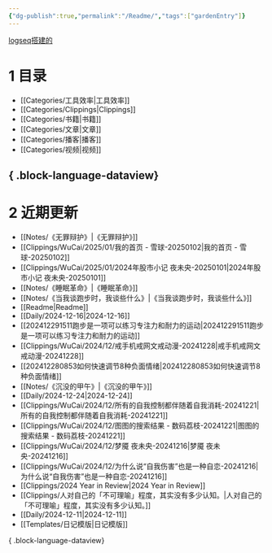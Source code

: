 ```yaml
---
{"dg-publish":true,"permalink":"/Readme/","tags":["gardenEntry"]}
---
```



[logseq搭建的](https://logseq.oceanum.top)

# 1 目录

- [[Categories/工具效率\|工具效率]]
- [[Categories/Clippings\|Clippings]]
- [[Categories/书籍\|书籍]]
- [[Categories/文章\|文章]]
- [[Categories/播客\|播客]]
- [[Categories/视频\|视频]]

{ .block-language-dataview}
---

# 2 近期更新

- [[Notes/《无罪辩护》\|《无罪辩护》]]
- [[Clippings/WuCai/2025/01/我的首页 - 雪球-20250102\|我的首页 - 雪球-20250102]]
- [[Clippings/WuCai/2025/01/2024年股市小记  夜未央-20250101\|2024年股市小记  夜未央-20250101]]
- [[Notes/《睡眠革命》\|《睡眠革命》]]
- [[Notes/《当我谈跑步时，我谈些什么》\|《当我谈跑步时，我谈些什么》]]
- [[Readme\|Readme]]
- [[Daily/2024-12-16\|2024-12-16]]
- [[202412291511跑步是一项可以练习专注力和耐力的运动\|202412291511跑步是一项可以练习专注力和耐力的运动]]
- [[Clippings/WuCai/2024/12/戒手机戒网文戒动漫-20241228\|戒手机戒网文戒动漫-20241228]]
- [[202412280853如何快速调节8种负面情绪\|202412280853如何快速调节8种负面情绪]]
- [[Notes/《沉没的甲午》\|《沉没的甲午》]]
- [[Daily/2024-12-24\|2024-12-24]]
- [[Clippings/WuCai/2024/12/所有的自我控制都伴随着自我消耗-20241221\|所有的自我控制都伴随着自我消耗-20241221]]
- [[Clippings/WuCai/2024/12/图图的搜索结果 - 数码荔枝-20241221\|图图的搜索结果 - 数码荔枝-20241221]]
- [[Clippings/WuCai/2024/12/梦魇  夜未央-20241216\|梦魇  夜未央-20241216]]
- [[Clippings/WuCai/2024/12/​为什么说“自我伤害”也是一种自恋-20241216\|​为什么说“自我伤害”也是一种自恋-20241216]]
- [[Clippings/2024 Year in Review\|2024 Year in Review]]
- [[Clippings/人对自己的「不可理喻」程度，其实没有多少认知。\|人对自己的「不可理喻」程度，其实没有多少认知。]]
- [[Daily/2024-12-11\|2024-12-11]]
- [[Templates/日记模版\|日记模版]]

{ .block-language-dataview}
